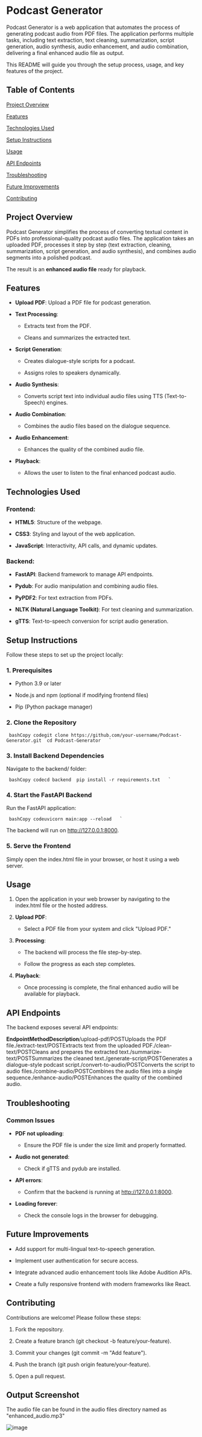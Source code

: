 Podcast Generator
=================

Podcast Generator is a web application that automates the process of generating podcast audio from PDF files. The application performs multiple tasks, including text extraction, text cleaning, summarization, script generation, audio synthesis, audio enhancement, and audio combination, delivering a final enhanced audio file as output.

This README will guide you through the setup process, usage, and key features of the project.

Table of Contents
-----------------

  [Project Overview](#project-overview)
    
  [Features](#features)
    
  [Technologies Used](#technologies-used)
    
  [Setup Instructions](#setup-instructions)
    
  [Usage](#usage)
    
  [API Endpoints](#api-endpoints)
    
  [Troubleshooting](#troubleshooting)
    
  [Future Improvements](#future-improvements)
    
  [Contributing](#contributing)
    

    

Project Overview
----------------

Podcast Generator simplifies the process of converting textual content in PDFs into professional-quality podcast audio files. The application takes an uploaded PDF, processes it step by step (text extraction, cleaning, summarization, script generation, and audio synthesis), and combines audio segments into a polished podcast.

The result is an **enhanced audio file** ready for playback.

Features
--------

*   **Upload PDF**: Upload a PDF file for podcast generation.
    
*   **Text Processing**:
    
    *   Extracts text from the PDF.
        
    *   Cleans and summarizes the extracted text.
        
*   **Script Generation**:
    
    *   Creates dialogue-style scripts for a podcast.
        
    *   Assigns roles to speakers dynamically.
        
*   **Audio Synthesis**:
    
    *   Converts script text into individual audio files using TTS (Text-to-Speech) engines.
        
*   **Audio Combination**:
    
    *   Combines the audio files based on the dialogue sequence.
        
*   **Audio Enhancement**:
    
    *   Enhances the quality of the combined audio file.
        
*   **Playback**:
    
    *   Allows the user to listen to the final enhanced podcast audio.
        

Technologies Used
-----------------

### Frontend:

*   **HTML5**: Structure of the webpage.
    
*   **CSS3**: Styling and layout of the web application.
    
*   **JavaScript**: Interactivity, API calls, and dynamic updates.
    

### Backend:

*   **FastAPI**: Backend framework to manage API endpoints.
    
*   **Pydub**: For audio manipulation and combining audio files.
    
*   **PyPDF2**: For text extraction from PDFs.
    
*   **NLTK (Natural Language Toolkit)**: For text cleaning and summarization.
    
*   **gTTS**: Text-to-speech conversion for script audio generation.
    


Setup Instructions
------------------

Follow these steps to set up the project locally:

### 1\. Prerequisites

*   Python 3.9 or later
    
*   Node.js and npm (optional if modifying frontend files)
    
*   Pip (Python package manager)
    

### 2\. Clone the Repository

     bashCopy codegit clone https://github.com/your-username/Podcast-Generator.git  cd Podcast-Generator   `

### 3\. Install Backend Dependencies

Navigate to the backend/ folder:

     bashCopy codecd backend  pip install -r requirements.txt   `

### 4\. Start the FastAPI Backend

Run the FastAPI application:

     bashCopy codeuvicorn main:app --reload   `

The backend will run on http://127.0.0.1:8000.

### 5\. Serve the Frontend

Simply open the index.html file in your browser, or host it using a web server.

Usage
-----

1.  Open the application in your web browser by navigating to the index.html file or the hosted address.
    
2.  **Upload PDF**:
    
    *   Select a PDF file from your system and click "Upload PDF."
        
3.  **Processing**:
    
    *   The backend will process the file step-by-step.
        
    *   Follow the progress as each step completes.
        
4.  **Playback**:
    
    *   Once processing is complete, the final enhanced audio will be available for playback.
        

API Endpoints
-------------

The backend exposes several API endpoints:

**EndpointMethodDescription**/upload-pdf/POSTUploads the PDF file./extract-text/POSTExtracts text from the uploaded PDF./clean-text/POSTCleans and prepares the extracted text./summarize-text/POSTSummarizes the cleaned text./generate-script/POSTGenerates a dialogue-style podcast script./convert-to-audio/POSTConverts the script to audio files./combine-audio/POSTCombines the audio files into a single sequence./enhance-audio/POSTEnhances the quality of the combined audio.

Troubleshooting
---------------

### Common Issues

*   **PDF not uploading**:
    
    *   Ensure the PDF file is under the size limit and properly formatted.
        
*   **Audio not generated**:
    
    *   Check if gTTS and pydub are installed.
        
*   **API errors**:
    
    *   Confirm that the backend is running at http://127.0.0.1:8000.
        
*   **Loading forever**:
    
    *   Check the console logs in the browser for debugging.
        


Future Improvements
-------------------

*   Add support for multi-lingual text-to-speech generation.
    
*   Implement user authentication for secure access.
    
*   Integrate advanced audio enhancement tools like Adobe Audition APIs.
    
*   Create a fully responsive frontend with modern frameworks like React.
    

Contributing
------------

Contributions are welcome! Please follow these steps:

1.  Fork the repository.
    
2.  Create a feature branch (git checkout -b feature/your-feature).
    
3.  Commit your changes (git commit -m "Add feature").
    
4.  Push the branch (git push origin feature/your-feature).
    
5.  Open a pull request.



Output Screenshot
------------------

The audio file can be found in the audio files directory named as "enhanced_audio.mp3"


![image](https://github.com/user-attachments/assets/c9606625-af53-4d61-905a-02da5ffcf3cb)
